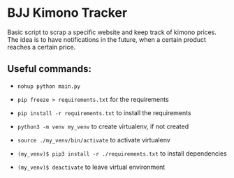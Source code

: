 # BJJ Kimono Tracker

Basic script to scrap a specific website and keep track of kimono prices. The idea is to have notifications in the future, when a certain product reaches a certain price.

## Useful commands:

- `nohup python main.py`

- `pip freeze > requirements.txt` for the requirements

- `pip install -r requirements.txt` to install the requirements

- `python3 -m venv my_venv` to create virtualenv, if not created

- `source ./my_venv/bin/activate` to activate virtualenv

- `(my_venv)$ pip3 install -r ./requirements.txt` to install dependencies

- `(my_venv)$ deactivate` to leave virtual environment
